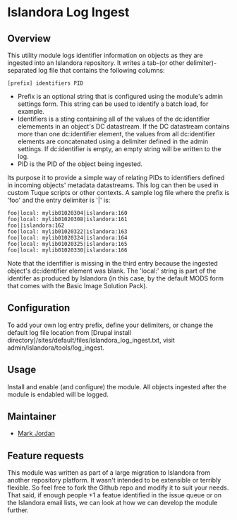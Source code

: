 # Islandora Log Ingest

## Overview

This utility module logs identifier information on objects as they are ingested into an Islandora repository. It writes a tab-(or other delimiter)-separated log file that contains the following columns:

```
[prefix] identifiers PID
```

* Prefix is an optional string that is configured using the module's admin settings form. This string can be used to identify a batch load, for example.
* Identifiers is a sting containing all of the values of the dc:identifier elemements in an object's DC datastream. If the DC datastream contains more than one dc:identifier element, the values from all dc:identifier elements are concatenated using a delimiter defined in the admin settings. If dc:identifier is empty, an empty string will be written to the log.
* PID is the PID of the object being ingested.

Its purpose it to provide a simple way of relating PIDs to identifiers defined in incoming objects' metadata datastreams. This log can then be used in custom Tuque scripts or other contexts. A sample log file where the prefix is 'foo' and the entry delimiter is '|' is:

```
foo|local: mylib01020304|islandora:160
foo|local: mylib01020308|islandora:161
foo||islandora:162
foo|local: mylib01020322|islandora:163
foo|local: mylib01020324|islandora:164
foo|local: mylib01020325|islandora:165
foo|local: mylib01020330|islandora:166
```
Note that the idenfifier is missing in the third entry because the ingested object's dc:identifier element was blank. The 'local:' string is part of the identifer as produced by Islandora (in this case, by the default MODS form that comes with the Basic Image Solution Pack).

## Configuration

To add your own log entry prefix, define your delimiters, or change the default log file location from [Drupal install directory]/sites/default/files/islandora_log_ingest.txt, visit admin/islandora/tools/log_ingest.

## Usage

Install and enable (and configure) the module. All objects ingested after the module is endabled will be logged.

## Maintainer

* [Mark Jordan](https://github.com/mjordan)

## Feature requests

This module was written as part of a large migration to Islandora from another repository platform. It wasn't intended to be extensible or terribly flexible. So feel free to fork the Github repo and modify it to suit your needs. That said, if enough people +1 a featue identified in the issue queue or on the Islandora email lists, we can look at how we can develop the module further.



